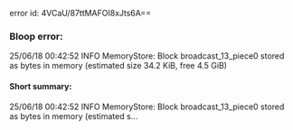 error id: 4VCaU/87ttMAFOI8xJts6A==
### Bloop error:

25/06/18 00:42:52 INFO MemoryStore: Block broadcast_13_piece0 stored as bytes in memory (estimated size 34.2 KiB, free 4.5 GiB)
#### Short summary: 

25/06/18 00:42:52 INFO MemoryStore: Block broadcast_13_piece0 stored as bytes in memory (estimated s...